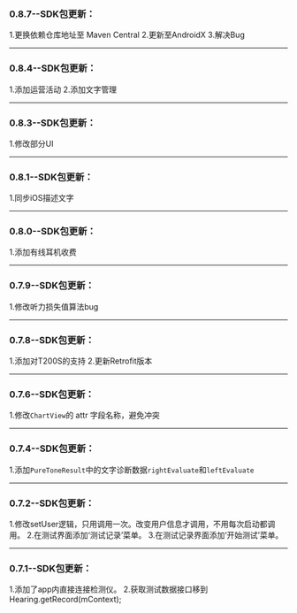 ### 0.8.7--SDK包更新：
 1.更换依赖仓库地址至 Maven Central
 2.更新至AndroidX
 3.解决Bug

---

### 0.8.4--SDK包更新：
 1.添加运营活动
 2.添加文字管理

---

### 0.8.3--SDK包更新：
 1.修改部分UI

---

### 0.8.1--SDK包更新：
 1.同步iOS描述文字

---

### 0.8.0--SDK包更新：
 1.添加有线耳机收费

---

### 0.7.9--SDK包更新：
 1.修改听力损失值算法bug

---

### 0.7.8--SDK包更新：
 1.添加对T200S的支持
 2.更新Retrofit版本

---

### 0.7.6--SDK包更新：
 1.修改`ChartView`的 attr 字段名称，避免冲突

---

### 0.7.4--SDK包更新：
 1.添加`PureToneResult`中的文字诊断数据`rightEvaluate`和`leftEvaluate`

---

### 0.7.2--SDK包更新：
 1.修改setUser逻辑，只用调用一次。改变用户信息才调用，不用每次启动都调用。
 2.在测试界面添加‘测试记录’菜单。
 3.在测试记录界面添加‘开始测试’菜单。

---

### 0.7.1--SDK包更新：
 1.添加了app内直接连接检测仪。
 2.获取测试数据接口移到 Hearing.getRecord(mContext);
